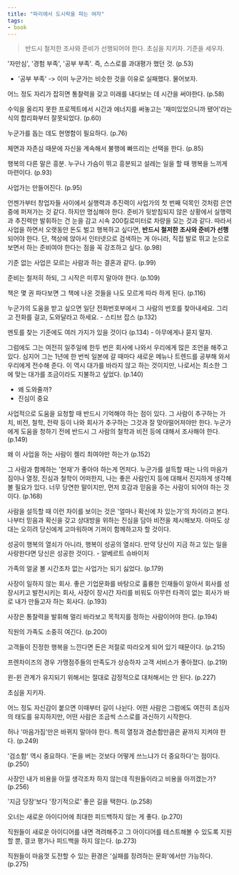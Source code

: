 ```yaml
---
title: "파리에서 도시락을 파는 여자"
tags:
- book
---
```


> 반드시 철저한 조사와 준비가 선행되어야 한다. 초심을 지키자. 기준을 세우자.


'자만심', '경험 부족', '공부 부족'. 즉, 스스로를 과대평가 했던 것. (p.53)
- '공부 부족' -> 이미 누군가는 비슷한 것을 이유로 실패했다. 물어보자.

어느 정도 자리가 잡히면 통찰력을 갖고 미래를 내다보는 데 시간을 써야한다. (p.58)

수익을 올리지 못한 프로젝트에서 시간과 에너지를 써놓고는 '재미있었으니까 됐어'라는 식의 합리화부터 잘못되었다. (p.60)

누군가를 돕는 데도 현명함이 필요하다. (p.76)

체면과 자존심 때문에 자신을 계속해서 불행에 빠뜨리는 선택을 한다. (p.85)

행복의 다른 말은 흥분. 누구나 가슴이 뛰고 흥분되고 설레는 일을 할 때 행복을 느끼게 마련이다. (p.93)

사업가는 만들어진다. (p.95)

언젠가부터 창업자들 사이에서 실행력과 추진력이 사업가의 첫 번째 덕목인 것처럼 은연중에 퍼져가는 것 같다.
하지만 명심해야 한다.
준비가 뒷받침되지 않은 상황에서 실행력과 추진력만 발휘하는 건 눈을 감고 시속 200킬로미터로 차량을 모는 것과 같다.
따라서 사업을 하면서 오랫동안 돈도 벌고 행복하고 싶다면, **반드시 철저한 조사와 준비가 선행**되어야 한다.
단, 책상에 앉아서 인터넷으로 검색하는 게 아니라, 직접 발로 뛰고 눈으로 보면서 하는 준비여야 한다는 점을 꼭 강조하고 싶다. (p.98)

기준 없는 사업은 모르는 사람과 하는 결혼과 같다. (p.99)

준비는 철저히 하되, 그 시작은 미루지 말아야 한다. (p.109)

책은 몇 권 파다보면 그 책에 나온 것들을 나도 모르게 따라 하게 된다. (p.116)

누군가의 도움을 받고 싶으면 일단 전화번호부에서 그 사람의 번호를 찾아내세요. 그리고 전화를 걸고, 도와달라고 하세요. - 스티브 잡스 (p.132)

멘토를 찾는 기준에도 여러 가지가 있을 것이다 (p.134) - 아무에게나 묻지 말자.

그럼에도 그는 여전히 일주일에 한두 번은 회사에 나와서 우리에게 많은 조언을 해주고 있다.
심지어 그는 1년에 한 번씩 일본에 갈 때마다 새로운 메뉴나 트렌드를 공부해 와서 우리에게 전수해 준다.
이 역시 대가를 바라지 않고 하는 것이지만, 나로서는 최소한 그에 맞는 대가를 조금이라도 지불하고 싶었다. (p.140)
- 왜 도와줄까?
- 진심이 중요

사업적으로 도움을 요청할 때 반드시 기억해야 하는 점이 있다.
그 사람이 추구하는 가치, 비전, 철학, 전략 등이 나와 회사가 추구하는 그것과 잘 맞아떨어져야만 한다.
누군가에게 도움을 청하기 전에 반드시 그 사람의 철학과 비전 등에 대해서 조사해야 한다. (p.149)

왜 이 사업을 하는 사람이 켈리 최여야만 하는가 (p.152)

그 사람과 함께하는 '현재'가 좋아야 하는게 먼저다.
누군가를 설득할 때는 나의 마음가짐이나 열정, 진심과 철학이 어떠한지, 나는 좋은 사람인지 등에 대해서 진지하게 생각해볼 필요가 있다.
너무 당연한 말이지만, 먼저 호감과 믿음을 주는 사람이 되어야 하는 것이다. (p.168)

사람을 설득할 때 이런 차이를 보이는 것은 '얼마나 확신에 차 있는가'의 차이라고 본다.
나부터 믿음과 확신을 갖고 상대방을 위하는 진심을 담아 비전을 제시해보자.
아마도 상대는 오히려 당신에게 고마워하며 기꺼이 함께하고자 할 것이다.

성공이 행복의 열쇠가 아니라, 행복이 성공의 열쇠다.
만약 당신이 지금 하고 있는 일을 사랑한다면
당신은 성공한 것이다. - 알베르트 슈바이처

가족의 얼굴 볼 시간조차 없는 사업가는 되기 싫었다. (p.179)

사장이 일하지 않는 회사.
좋은 기업문화를 바탕으로 훌륭한 인재들이 알아서 회사를 성장시키고 발전시키는 회사,
사장이 장시간 자리를 비워도 아무런 타격이 없는 회사가 바로 내가 만들고자 하는 회사다. (p.193)

사장은 통찰력을 발휘해 멀리 바라보고 목적지를 정하는 사람이어야 한다. (p.194)

직원의 가족도 소중히 여긴다. (p.200)

고객들이 진정한 행복을 느낀다면 돈은 저절로 따라오게 되어 있기 때문이다. (p.215)

프렌차이즈의 경우 가맹점주들의 만족도가 상승하자 고객 서비스가 좋아졌다. (p.219)

윈-윈 관계가 유지되기 위해서는 절대로 감정적으로 대처해서는 안 된다. (p.227)

초심을 지키자.

어느 정도 자신감이 붙으면 이때부터 길이 나뉜다.
어떤 사람은 그럼에도 여전히 초심자의 태도를 유지하지만, 어떤 사람은 조금씩 스스로를 과신하기 시작한다.

허나 '마음가짐'만은 바뀌지 말아야 한다. 특히 열정과 겸손함만큼은 끝까지 지켜야 한다. (p.249)

'검소함' 역시 중요하다.
'돈을 버는 것보다 어떻게 쓰느냐가 더 중요하다'는 점이다. (p.250)

사장인 내가 비용을 아낄 생각조차 하지 않는데 직원들이라고 비용을 아끼겠는가? (p.256)

'지금 당장'보다 '장기적으로' 좋은 길을 택한다. (p.258)

오너는 새로운 아이디어에 최대한 피드백하지 않는 게 좋다. (p.270)

직원들이 새로운 아이디어를 내면 격려해주고 그 아이디어를 테스트해볼 수 있도록 지원할 뿐, 결코 평가나 피드백을 하지 않는다. (p.273)

직원들이 마음껏 도전할 수 있는 환경은 '실패를 장려하는 문화'에서만 가능하다. (p.275)


